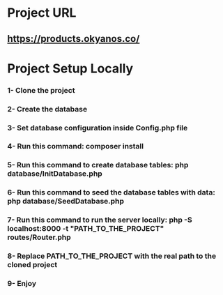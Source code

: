 # Project URL

## https://products.okyanos.co/

# Project Setup Locally 

### 1- Clone the project

### 2- Create the database 

### 3- Set database configuration inside Config.php file

### 4- Run this command: composer install

### 5- Run this command to create database tables: php database/InitDatabase.php

### 6- Run this command to seed the database tables with data: php database/SeedDatabase.php

### 7- Run this command to run the server locally: php -S localhost:8000 -t "PATH_TO_THE_PROJECT" routes/Router.php

### 8- Replace PATH_TO_THE_PROJECT with the real path to the cloned project

### 9- Enjoy
